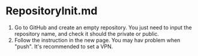 # RepositoryInit.md


1. Go to GitHub and create an empty repository. You just need to input the repository name, and check it should the private or public.
2. Follow the instruction in the new page.
   You may hav problem when "push". It's recommended to set a VPN.
   